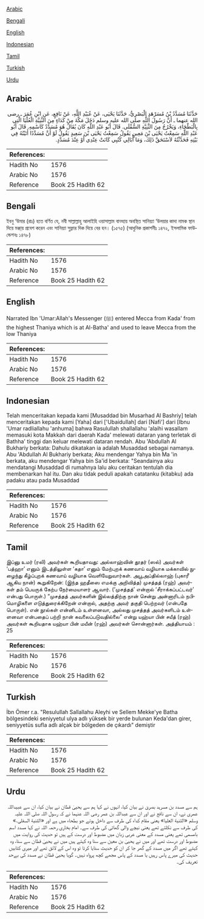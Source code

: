 [Arabic](#arabic)

[Bengali](#bengali)

[English](#english)

[Indonesian](#indonesian)

[Tamil](#tamil)

[Turkish](#turkish)

[Urdu](#urdu)

## Arabic


<div dir="rtl" lang="ar" style={{fontSize:'larger',backgroundColor:'#f8f9fa',padding:20}}>
حَدَّثَنَا مُسَدَّدُ بْنُ مُسَرْهَدٍ الْبَصْرِيُّ، حَدَّثَنَا يَحْيَى، عَنْ عُبَيْدِ اللَّهِ، عَنْ نَافِعٍ، عَنِ ابْنِ عُمَرَ ـ رضى الله عنهما ـ أَنَّ رَسُولَ اللَّهِ صلى الله عليه وسلم دَخَلَ مَكَّةَ مِنْ كَدَاءٍ مِنَ الثَّنِيَّةِ الْعُلْيَا الَّتِي بِالْبَطْحَاءِ، وَيَخْرُجُ مِنَ الثَّنِيَّةِ السُّفْلَى‏.‏ قَالَ أَبُو عَبْدِ اللَّهِ كَانَ يُقَالُ هُوَ مُسَدَّدٌ كَاسْمِهِ‏.‏ قَالَ أَبُو عَبْدِ اللَّهِ سَمِعْتُ يَحْيَى بْنَ مَعِينٍ يَقُولُ سَمِعْتُ يَحْيَى بْنَ سَعِيدٍ يَقُولُ لَوْ أَنَّ مُسَدَّدًا أَتَيْتُهُ فِي بَيْتِهِ فَحَدَّثْتُهُ لاَسْتَحَقَّ ذَلِكَ، وَمَا أُبَالِي كُتُبِي كَانَتْ عِنْدِي أَوْ عِنْدَ مُسَدَّدٍ‏.‏
</div>
<div style={{backgroundColor:'#f8f9fa',padding:20, marginBottom: 10}}><table> <thead> <tr> <th>References:</th> <th></th> </tr> </thead> <tbody><tr><td>Hadith No</td><td>1576</td></tr><tr><td>Arabic No</td><td>1576</td></tr><tr><td>Reference</td><td>Book 25 Hadith 62</td></tr></tbody></table></div>

## Bengali


<div dir="ltr" lang="bn" style={{fontSize:'larger',backgroundColor:'#f8f9fa',padding:20}}>
ইবনু ‘উমার (রাঃ) হতে বর্ণিত যে, নবী সাল্লাল্লাহু আলাইহি ওয়াসাল্লাম বাত্হায় অবস্থিত সানিয়্যা ‘উলয়ার কাদা নামক স্থান দিয়ে মক্কা্য় প্রবেশ করেন এবং সানিয়্যা সুফ্লার দিক দিয়ে বের হন। (১৫৭৫) (আধুনিক প্রকাশনীঃ ১৪৭২, ইসলামিক ফাউন্ডেশনঃ ১৪৭৮)
</div>
<div style={{backgroundColor:'#f8f9fa',padding:20, marginBottom: 10}}><table> <thead> <tr> <th>References:</th> <th></th> </tr> </thead> <tbody><tr><td>Hadith No</td><td>1576</td></tr><tr><td>Arabic No</td><td>1576</td></tr><tr><td>Reference</td><td>Book 25 Hadith 62</td></tr></tbody></table></div>

## English


<div dir="ltr" lang="en" style={{fontSize:'larger',backgroundColor:'#f8f9fa',padding:20}}>
Narrated Ibn 'Umar:Allah's Messenger (ﷺ) entered Mecca from Kada' from the highest Thaniya which is at Al-Batha' and used to leave Mecca from the low Thaniya
</div>
<div style={{backgroundColor:'#f8f9fa',padding:20, marginBottom: 10}}><table> <thead> <tr> <th>References:</th> <th></th> </tr> </thead> <tbody><tr><td>Hadith No</td><td>1576</td></tr><tr><td>Arabic No</td><td>1576</td></tr><tr><td>Reference</td><td>Book 25 Hadith 62</td></tr></tbody></table></div>

## Indonesian


<div dir="ltr" lang="id" style={{fontSize:'larger',backgroundColor:'#f8f9fa',padding:20}}>
Telah menceritakan kepada kami [Musaddad bin Musarhad Al Bashriy] telah menceritakan kepada kami [Yaha] dari ['Ubaidullah] dari [Nafi'] dari [Ibnu 'Umar radliallahu 'anhuma] bahwa Rasulullah shallallahu 'alaihi wasallam memasuki kota Makkah dari daerah Kada' melewati dataran yang terletak di Bathha' tinggi dan keluar melewati dataran rendah. Abu 'Abdullah Al Bukhariy berkata: Dahulu dikatakan ia adalah Musaddad sebagai namanya. Abu 'Abdullah Al Bukhariy berkata; Aku mendengar Yahya bin Ma 'in berkata, aku mendengar Yahya bin Sa'id berkata: "Seandainya aku mendatangi Musaddad di rumahnya lalu aku ceritakan tentulah dia membenarkan hal itu. Dan aku tidak peduli apakah catatanku (kitabku) ada padaku atau pada Musaddad
</div>
<div style={{backgroundColor:'#f8f9fa',padding:20, marginBottom: 10}}><table> <thead> <tr> <th>References:</th> <th></th> </tr> </thead> <tbody><tr><td>Hadith No</td><td>1576</td></tr><tr><td>Arabic No</td><td>1576</td></tr><tr><td>Reference</td><td>Book 25 Hadith 62</td></tr></tbody></table></div>

## Tamil


<div dir="ltr" lang="ta" style={{fontSize:'larger',backgroundColor:'#f8f9fa',padding:20}}>
இப்னு உமர் (ரலி) அவர்கள் கூறியதாவது: அல்லாஹ்வின் தூதர் (ஸல்) அவர்கள் ‘பத்ஹா’ எனும் இடத்திலுள்ள ‘கதா’ எனும் மேற்புறக் கணவாய் வழியாக மக்காவில் நுழைந்து கீழ்ப்புறக் கணவாய் வழியாக வெளியேறுவார்கள். அபூஅப்தில்லாஹ் (புகாரீ ஆகிய நான்) கூறுகிறேன்: (இந்த ஹதீஸை எமக்கு அறிவித்த) முசத்தத் (ரஹ்) அவர்கள் தம் பெயருக் கேற்ப நேர்மையாளர் ஆவார். (‘முசத்தத்’ என்றால் ‘சீராக்கப்பட்டவர்’ என்பது பொருள்.) “முசத்தத் அவர்களின் இல்லத்திற்கு நான் சென்று அன்னாரிடம் நபிமொழிகளை எடுத்துரைக்கிறேன் என்றால், அதற்கு அவர் தகுதி பெற்றவர் (என்பதே பொருள்). என் நூல்கள் என்னிடம் உள்ளனவா, அல்லது முசத்தத் அவர்களிடம் உள்ளனவா என்பதைப் பற்றி நான் கவலைப்படுவதில்லை” என்று யஹ்யா பின் சயீத் (ரஹ்) அவர்கள் கூறியதாக யஹ்யா பின் மயீன் (ரஹ்) அவர்கள் சொன்னார்கள். அத்தியாயம் : 25
</div>
<div style={{backgroundColor:'#f8f9fa',padding:20, marginBottom: 10}}><table> <thead> <tr> <th>References:</th> <th></th> </tr> </thead> <tbody><tr><td>Hadith No</td><td>1576</td></tr><tr><td>Arabic No</td><td>1576</td></tr><tr><td>Reference</td><td>Book 25 Hadith 62</td></tr></tbody></table></div>

## Turkish


<div dir="ltr" lang="tr" style={{fontSize:'larger',backgroundColor:'#f8f9fa',padding:20}}>
İbn Ömer r.a. "Resulullah Sallallahu Aleyhi ve Sellem Mekke'ye Batha bölgesindeki seniyyetul ulya adlı yüksek bir yerde bulunan Keda'dan girer, seniyyetüs sufla adlı alçak bir bölgeden de çıkardı" demiştir
</div>
<div style={{backgroundColor:'#f8f9fa',padding:20, marginBottom: 10}}><table> <thead> <tr> <th>References:</th> <th></th> </tr> </thead> <tbody><tr><td>Hadith No</td><td>1576</td></tr><tr><td>Arabic No</td><td>1576</td></tr><tr><td>Reference</td><td>Book 25 Hadith 62</td></tr></tbody></table></div>

## Urdu


<div dir="rtl" lang="ur" style={{fontSize:'larger',backgroundColor:'#f8f9fa',padding:20}}>
ہم سے مسدد بن مسرہد بصریٰ نے بیان کیا، انہوں نے کہا ہم سے یحییٰ قطان نے بیان کیا، ان سے عبیداللہ عمری نے، ان سے نافع نے اور ان سے عبداللہ بن عمر رضی اللہ عنہما نے کہ رسول اللہ صلی اللہ علیہ وسلم «الثنية العليا» یعنی مقام کداء کی طرف سے داخل ہوتے جو بطحاء میں ہے اور «الثنية السفلى‏.» کی طرف سے نکلتے تھے یعنی نیچے والی گھاٹی کی طرف سے۔ امام بخاری رحمہ اللہ نے کہا مسدد اسم بامسمی تھے یعنی مسدد کے معنی عربی زبان میں مضبوط اور درست کے ہیں تو حدیث کی روایت میں مضبوط اور درست تھے اور میں نے یحییٰ بن معین سے سنا وہ کہتے ہیں میں نے یحییٰ قطان سے سنا، وہ کہتے تھے اگر میں مسدد کے گھر جا کر ان کو حدیث سنایا کرتا تو وہ اس کے لائق تھے اور میری کتابیں حدیث کی میرے پاس رہیں یا مسدد کے پاس مجھے کچھ پرواہ نہیں۔ گویا یحییٰ قطان نے مسدد کی بےحد تعریف کی۔
</div>
<div style={{backgroundColor:'#f8f9fa',padding:20, marginBottom: 10}}><table> <thead> <tr> <th>References:</th> <th></th> </tr> </thead> <tbody><tr><td>Hadith No</td><td>1576</td></tr><tr><td>Arabic No</td><td>1576</td></tr><tr><td>Reference</td><td>Book 25 Hadith 62</td></tr></tbody></table></div>